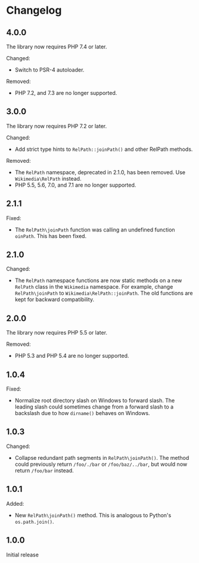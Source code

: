 # Changelog

## 4.0.0

The library now requires PHP 7.4 or later.

Changed:

* Switch to PSR-4 autoloader.

Removed:

* PHP 7.2, and 7.3 are no longer supported.

## 3.0.0

The library now requires PHP 7.2 or later.

Changed:

* Add strict type hints to `RelPath::joinPath()` and other RelPath methods.

Removed:

* The `RelPath` namespace, deprecated in 2.1.0, has been removed.
  Use `Wikimedia\RelPath` instead.
* PHP 5.5, 5.6, 7.0, and 7.1 are no longer supported.

## 2.1.1

Fixed:

* The `RelPath\joinPath` function was calling an undefined
  function `oinPath`. This has been fixed.

## 2.1.0

Changed:

* The `RelPath` namespace functions are now static methods on a new
  `RelPath` class in the `Wikimedia` namespace.
  For example, change `RelPath\joinPath` to `Wikimedia\RelPath::joinPath`.
  The old functions are kept for backward compatibility.

## 2.0.0

The library now requires PHP 5.5 or later.

Removed:

* PHP 5.3 and PHP 5.4 are no longer supported.

## 1.0.4

Fixed:

* Normalize root directory slash on Windows to forward slash.
  The leading slash could sometimes change from a forward slash
  to a backslash due to how `dirname()` behaves on Windows.

## 1.0.3

Changed:

* Collapse redundant path segments in `RelPath\joinPath()`.
  The method could previously return `/foo/./bar` or `/foo/baz/../bar`,
  but would now return `/foo/bar` instead.

## 1.0.1

Added:

* New `RelPath\joinPath()` method. This is analogous to Python's `os.path.join()`.

## 1.0.0

Initial release
